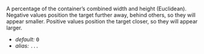 A percentage of the container’s combined width and height (Euclidean). Negative values position the target further away, behind others, so they will appear smaller. Positive values position the target closer, so they will appear larger.

* _default:_ <samp class="number">0</samp>
* _alias:_ <code>...</code>